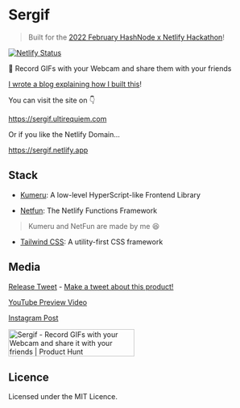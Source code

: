# Sergif

> Built for the
> [2022 February HashNode x Netlify Hackathon](https://townhall.hashnode.com/netlify-hackathon)!

[![Netlify Status](https://api.netlify.com/api/v1/badges/6f2e154a-81ce-4c21-aae3-fe5da370cea4/deploy-status)](https://app.netlify.com/sites/sergif/deploys)

🥳 Record GIFs with your Webcam and share them with your friends

[I wrote a blog explaining how I built this](https://blog.ultirequiem.com/sergif)!

You can visit the site on 👇

https://sergif.ultirequiem.com

Or if you like the Netlify Domain...

https://sergif.netlify.app

## Stack

- [Kumeru](https://github.com/UltiRequiem/kumeru): A low-level HyperScript-like
  Frontend Library

- [Netfun](https://github.com/UltiRequiem/netfun): The Netlify Functions
  Framework

> Kumeru and NetFun are made by me 😆

- [Tailwind CSS](https://tailwindcss.com): A utility-first CSS framework

## Media

[Release Tweet](https://twitter.com/UltiRequiem/status/1496979672600653826) -
[Make a tweet about this product!](https://twitter.com/intent/tweet?text=Just%20discover%20%23Sergif%20by%20@UltiRequiem%20%F0%9F%94%A5%0D%0Ahttps://github.com/UltiRequiem/sergif)

[YouTube Preview Video](https://youtu.be/zpWWToXPrWI)

[Instagram Post](https://instagram.com/p/CaYl9DVNaW0)

<a href="https://www.producthunt.com/posts/sergif?utm_source=badge-featured&utm_medium=badge&utm_souce=badge-sergif" target="_blank"><img src="https://api.producthunt.com/widgets/embed-image/v1/featured.svg?post_id=333360&theme=dark" alt="Sergif - Record GIFs with your Webcam and share it with your friends | Product Hunt" style="width: 250px; height: 54px;" width="250" height="54" /></a>

## Licence

Licensed under the MIT Licence.
